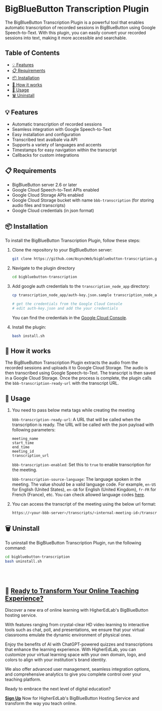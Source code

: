# BigBlueButton Transcription Plugin

The BigBlueButton Transcription Plugin is a powerful tool that enables automatic transcription of recorded sessions in BigBlueButton using Google Speech-to-Text. With this plugin, you can easily convert your recorded sessions into text, making it more accessible and searchable.

## Table of Contents

- [💡 Features](#-features)
- [📋 Requirements](#-requirements)
- [📦 Installation](#-installation)
- [🔎 How it works](#-how-it-works)
- [📖 Usage](#-usage)
- [🗑️ Uninstall](#-uninstall)

## 💡 Features

- Automatic transcription of recorded sessions
- Seamless integration with Google Speech-to-Text
- Easy installation and configuration
- Transcribed text avaibale via API
- Supports a variety of languages and accents
- Timestamps for easy navigation within the transcript
- Callbacks for custom integrations

## 📋 Requirements

- BigBlueButton server 2.6 or later
- Google Cloud Speech-to-Text APIs enabled
- Google Cloud Storage APIs enabled
- Google Cloud Storage bucket with name `bbb-transcription` (for storing audio files and transcripts)
- Google Cloud credentials (in json format)

## 📦 Installation

To install the BigBlueButton Transcription Plugin, follow these steps:

1. Clone the repository to your BigBlueButton server:

   ```bash
   git clone https://github.com/AsyncWeb/bigbluebutton-transcription.git
   ```

2. Navigate to the plugin directory

   ```bash
   cd bigbluebutton-transcription
   ```

3. Add google auth credentials to the `transcription_node_app` directory:

   ```bash
   cp transcription_node_app/auth-key.json.sample transcription_node_app/auth-key.json

   # get the credentials from the Google Cloud Console
   # edit auth-key.json and add the your credentials
   ```

   You can find the credentials in the [Google Cloud Console](https://console.cloud.google.com/apis/credentials).

4. Install the plugin:

   ```bash
   bash install.sh
   ```

## 🔎 How it works

The BigBlueButton Transcription Plugin extracts the audio from the recorded sessions and uploads it to Google Cloud Storage. The audio is then transcribed using Google Speech-to-Text. The transcript is then saved in a Google Cloud Storage. Once the process is complete, the plugin calls the `bbb-transcription-ready-url` with the transcript URL.

## 📖 Usage

1. You need to pass below meta tags while creating the meeting

   `bbb-transcription-ready-url`: A URL that will be called when the transcription is ready. The URL will be called with the json payload with following parameters:

   ```
   meeting_name
   start_time
   end_time
   meeting_id
   transcription_url

   ```

   `bbb-transcription-enabled`: Set this to `true` to enable transcription for the meeting.

   `bbb-transcription-source-language`: The language spoken in the meeting. The value should be a valid language code. For example, `en-US` for English (United States), `en-GB` for English (United Kingdom), `fr-FR` for French (France), etc. You can check allowed language codes [here](https://cloud.google.com/speech-to-text/docs/languages).

2. You can access the transcript of the meeting using the below url format:

   ```bash
   https://<your-bbb-server>/transcripts/<internal-meeting-id>/transcript.json
   ```

## 🗑️ Uninstall

To uninstall the BigBlueButton Transcription Plugin, run the following command:

```bash
cd bigbluebutton-transcription
bash uninstall.sh
```

<br/><br/>

## 🚀 <a href="https://higheredlab.com" target="_blank">Ready to Transform Your Online Teaching Experience?</a>

Discover a new era of online learning with HigherEdLab's BigBlueButton hosting service.

With features ranging from crystal-clear HD video learning to interactive tools such as chat, poll, and presentations, we ensure that your virtual classrooms emulate the dynamic environment of physical ones.

Enjoy the benefits of AI with ChatGPT-powered quizzes and transcriptions that enhance the learning experience. With HigherEdLab, you can customize your virtual learning space with your own domain, logo, and colors to align with your institution's brand identity.

We also offer advanced user management, seamless integration options, and comprehensive analytics to give you complete control over your teaching platform.

Ready to embrace the next level of digital education?

<a href="https://higheredlab.com" target="_blank"><strong>Sign Up</strong></a> Now for HigherEdLab's BigBlueButton Hosting Service and transform the way you teach online.
